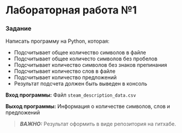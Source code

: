 # Лабораторная работа  №1

### Задание
Написать программу на Python, которая:

* Подсчитывает общее количество символов в файле
* Подсчитывает общее количесто символов без пробелов
* Подсчитывает количество символов без знаков препинания
* Подсчитывает количество слов в файле
* Подсчитывает количество предложений
* Результат подсчета должен быть выведен в консоль

**Вход программы:**
Файл `steam_description_data.csv`

**Выход программы:**
Информация о количестве символов, слов и предложений

> **_ВАЖНО:_**
Результат оформить в виде репозитория на гитхабе.


